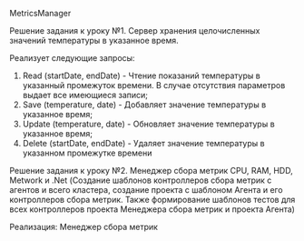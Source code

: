 MetricsManager

Решение задания к уроку №1. Cервер хранения целочисленных значений температуры в указанное время.

Реализует следующие запросы:
1) Read (startDate, endDate) - Чтение показаний температуры в указанный промежуток времени. В случае отсутствия параметров выдает все имеющиеся записи;
2) Save (temperature, date) - Добавляет значение температуры в указанное время;
3) Update (temperature, date) - Обновляет значение температуры в указанное время;
4) Delete (startDate, endDate) - Удаляет значение температуры в указанном промежутке времени


Решение задания к уроку №2. Менеджер сбора метрик CPU, RAM, HDD, Metwork и .Net (Создание шаблонов контроллеров сбора метрик с агентов и 
всего кластера, создание проекта с шаблоном Агента и его контроллеров сбора метрик. Также формирование шаблонов тестов для всех контроллеров
проекта Менеджера сбора метрик и проекта Агента)

Реализация:
Менеджер сбора метрик
